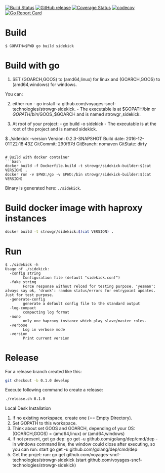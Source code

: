 [![Build Status](https://travis-ci.org/voyages-sncf-technologies/strowgr-sidekick.svg?branch=0.2.x)](https://travis-ci.org/voyages-sncf-technologies/strowgr-sidekick) [![GitHub release](https://img.shields.io/github/release/voyages-sncf-technologies/strowgr-sidekick.svg)](https://github.com/voyages-sncf-technologies/strowgr-sidekick/releases/latest) [![Coverage Status](https://coveralls.io/repos/github/voyages-sncf-technologies/strowgr-sidekick/badge.svg)](https://coveralls.io/github/voyages-sncf-technologies/strowgr-sidekick) [![codecov](https://codecov.io/gh/voyages-sncf-technologies/strowgr-sidekick/branch/0.2.x/graph/badge.svg)](https://codecov.io/gh/voyages-sncf-technologies/strowgr-sidekick) [![Go Report Card](https://goreportcard.com/badge/github.com/voyages-sncf-technologies/strowgr-sidekick)](https://goreportcard.com/report/github.com/voyages-sncf-technologies/strowgr-sidekick)


# Build

```
$ GOPATH=$PWD go build sidekick
```

# Build with go 
  1. SET (GOARCH,GOOS) to (amd64,linux) for linux and (GOARCH,GOOS) to (amd64,windows) for windows.
  
  You can:
  
  2. either run 
    - go install -a github.com/voyages-sncf-technologies/strowgr-sidekick.
    - The executable is at $GOPATH/bin or $GOPATH/bin/$GOOS_$GOARCH and is named strowgr_sidekick.
  
  3. At root of your project: 
    - go build -o sidekick
    - The executable is at the root of the project and is named sidekick.


$ ./sidekick -version
Version: 0.2.3-SNAPSHOT
Build date: 2016-12-01T22:18:43Z
GitCommit: 290f97d
GitBranch: nomaven
GitState: dirty
```

# Build with docker container
```bash
docker build -f Dockerfile.build -t strowgr/sidekick-builder:$(cat VERSION) .
docker run -v $PWD:/go -v $PWD:/bin strowgr/sidekick-builder:$(cat VERSION)
```
Binary is generated here: ```./sidekick```.

# Build docker image with haproxy instances
```bash
docker build -t strowgr/sidekick:$(cat VERSION) .
```

# Run


```
$ ./sidekick -h
Usage of ./sidekick:
  -config string
    	Configuration file (default "sidekick.conf")
  -fake string
    	Force response without reload for testing purpose. 'yesman': always say ok, 'drunk': random status/errors for entrypoint updates. Just for test purpose.
  -generate-config
    	generate a default config file to the standard output
  -log-compact
    	compacting log format
  -mono
    	only one haproxy instance which play slave/master roles.
  -verbose
    	Log in verbose mode
  -version
    	Print current version
```

# Release

For a release branch created like this:

```bash
git checkout -b 0.1.0 develop
```

Execute following command to create a release:

```bash
./release.sh 0.1.0
```

Local Desk Installation
  1.  If no existing workspace, create one (== Empty Directory).
  2.  Set GOPATH to this workspace.
  3.   Think about set GOOS and GOARCH, depending of your OS: (GOARCH,GOOS)  = (amd64,linux) or (amd64,windows)
  4.   If not present, get go dep: go get -u github.com/golang/dep/cmd/dep
    - in windows command line, the window could close after executing, so you can run: start go get -u github.com/golang/dep/cmd/dep 
  5.  Get the projet: run: go get github.com/voyages-sncf-technologies/strowgr-sidekick (start github.com/voyages-sncf-technologies/strowgr-sidekick) 